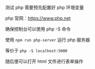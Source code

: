 测试 php 需要预先配置好 php 环境变量

php 官网：<https://www.php.net>

确保控制台可以使用 php -S 命令

使用 `npm run php-server` 运行 php 服务器

等价于 `php -S localhost:5000`

随后便可以打开 html 文件进行表单操作
